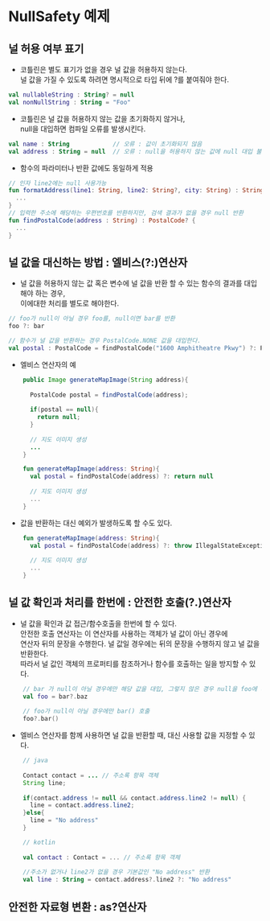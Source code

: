 # NullSafety 예제

## 널 허용 여부 표기

* 코틀린은 별도 표기가 없을 경우 널 값을 허용하지 않는다.  
  널 값을 가질 수 있도록 하려면 명시적으로 타입 뒤에 ?를 붙여줘야 한다.  
```kotlin
val nullableString : String? = null
val nonNullString : String = "Foo"
```

* 코틀린은 널 값을 허용하지 않는 값을 초기화하지 않거나,  
  null을 대입하면 컴파일 오류를 발생시킨다.
```kotlin
val name : String            // 오류 : 값이 초기화되지 않음
val address : String = null  // 오류 : null을 허용하지 않는 값에 null 대입 불가
```

* 함수의 파라미터나 반환 값에도 동일하게 적용  
```kotlin
// 인자 line2에는 null 사용가능
fun formatAddress(line1: String, line2: String?, city: String) : String {
  ...
}
// 입력한 주소에 해당하는 우편번호를 반환하지만, 검색 결과가 없을 경우 null 반환
fun findPostalCode(address : String) : PostalCode? {
  ...
}
```

## 널 값을 대신하는 방법 : 엘비스(?:)연산자

* 널 값을 허용하지 않는 값 혹은 변수에 널 값을 반환 할 수 있는 함수의 결과를 대입해야 하는 경우,</br>
  이에대한 처리를 별도로 해야한다.
```kotlin
// foo가 null이 아닐 경우 foo를, null이면 bar를 반환
foo ?: bar
```
```kotlin
// 함수가 널 값을 반환하는 경우 PostalCode.NONE 값을 대입한다.
val postal : PostalCode = findPostalCode("1600 Amphitheatre Pkwy") ?: PostalCode.NONE
```

* 엘비스 연산자의 예
```java
    public Image generateMapImage(String address){
    
      PostalCode postal = findPostalCode(address);
      
      if(postal == null){
        return null;
      }
      
      // 지도 이미지 생성
      ...
    }
```
```kotlin
    fun generateMapImage(address: String){
      val postal = findPostalCode(address) ?: return null
      
      // 지도 이미지 생성
      ...
    }
```

* 값을 반환하는 대신 예외가 발생하도록 할 수도 있다.
```kotlin
    fun generateMapImage(address: String){
      val postal = findPostalCode(address) ?: throw IllegalStateException()
      
      // 지도 이미지 생성
      ...
    }
```

## 널 값 확인과 처리를 한번에 : 안전한 호출(?.)연산자

* 널 값을 확인과 값 접근/함수호출을 한번에 할 수 있다.  
  안전한 호출 연산자는 이 연산자를 사용하는 객체가 널 값이 아닌 경우에  
  연산자 뒤의 문장을 수행한다. 널 값일 경우에는 뒤의 문장을 수행하지 않고 널 값을 반환한다.  
  따라서 널 값인 객체의 프로퍼티를 참조하거나 함수를 호출하는 일을 방지할 수 있다.
```kotlin
    // bar 가 null이 아닐 경우에만 해당 값을 대입, 그렇지 않은 경우 null을 foo에 대입
    val foo = bar?.baz
    
    // foo가 null이 아닐 경우에만 bar() 호출
    foo?.bar()
```

* 엘비스 연산자를 함께 사용하면 널 값을 반환할 때, 대신 사용할 값을 지정할 수 있다.
```java
    // java
    
    Contact contact = ... // 주소록 항목 객체
    String line;
    
    if(contact.address != null && contact.address.line2 != null) {
      line = contact.address.line2;
    }else{
      line = "No address"
    }
```
```kotlin
    // kotlin
    
    val contact : Contact = ... // 주소록 항목 객체
    
    //주소가 없거나 line2가 없을 경우 기본값인 "No address" 반환
    val line : String = contact.address?.line2 ?: "No address"
```

## 안전한 자료형 변환 : as?연산자



